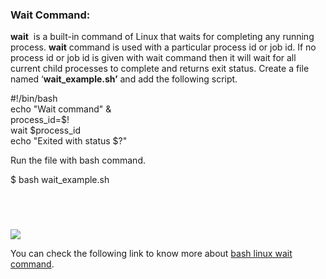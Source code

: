 ### Wait Command:

**wait**  is a built-in command of Linux that waits for completing any running process. **wait** command is used with a particular process id or job id. If no process id or job id is given with wait command then it will wait for all current child processes to complete and returns exit status. Create a file named ‘**wait\_example.sh’** and add the following script.

#!/bin/bash  
echo "Wait command" &  
process\_id\=$!  
wait $process\_id  
echo "Exited with status $?"

Run the file with bash command.

$ bash wait\_example.sh

![](data:image/svg+xml,%3Csvg%20xmlns='http://www.w3.org/2000/svg'%20viewBox='0%200%20727%2061'%3E%3C/svg%3E)

![](https://linuxhint.com/wp-content/uploads/2018/07/h30.png)

You can check the following link to know more about [bash linux wait command](https://linuxhint.com/wait_command_linux/).

